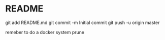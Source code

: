 # README
git add README.md
git commit -m Initial commit
git push -u origin master

remeber to do a docker system prune
